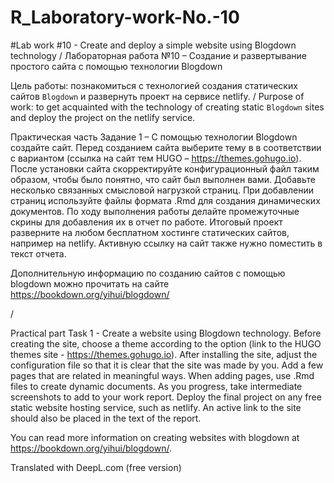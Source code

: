 # R_Laboratory-work-No.-10
#Lab work #10 - Create and deploy a simple website using Blogdown technology / Лабораторная работа №10 – Создание и развертывание простого сайта с помощью технологии Blogdown

Цель работы: познакомиться с технологией создания статических сайтов `Blogdown` и развернуть проект на сервисе netlify. / Purpose of work: to get acquainted with the technology of creating static `Blogdown` sites and deploy the project on the netlify service.

Практическая часть
Задание 1 – С помощью технологии Blogdown создайте сайт. Перед созданием сайта выберите тему в в соответствии с вариантом (ссылка на сайт тем HUGO – https://themes.gohugo.io). После установки сайта скорректируйте конфигурационный файл таким образом, чтобы было понятно, что сайт был выполнен вами. Добавьте несколько связанных смысловой нагрузкой страниц. При добавлении страниц используйте файлы формата .Rmd для создания динамических документов. По ходу выполнения работы делайте промежуточные скрины для добавления их в отчет по работе. Итоговый проект разверните на любом бесплатном хостинге статических сайтов, например на netlify. Активную ссылку на сайт также нужно поместить в текст отчета.

Дополнительную информацию по созданию сайтов с помощью blogdown можно прочитать на сайте https://bookdown.org/yihui/blogdown/

/

Practical part
Task 1 - Create a website using Blogdown technology. Before creating the site, choose a theme according to the option (link to the HUGO themes site - https://themes.gohugo.io). After installing the site, adjust the configuration file so that it is clear that the site was made by you. Add a few pages that are related in meaningful ways. When adding pages, use .Rmd files to create dynamic documents. As you progress, take intermediate screenshots to add to your work report. Deploy the final project on any free static website hosting service, such as netlify. An active link to the site should also be placed in the text of the report.

You can read more information on creating websites with blogdown at https://bookdown.org/yihui/blogdown/.

Translated with DeepL.com (free version)